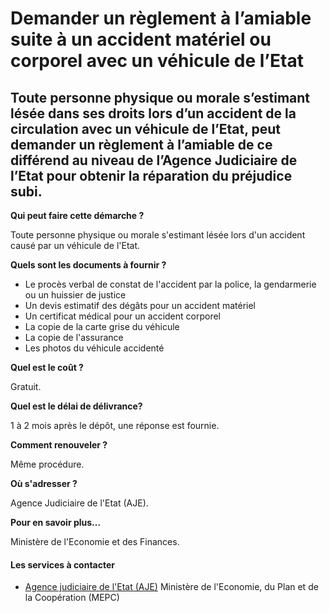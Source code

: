 # Demander un règlement à l’amiable suite à un accident matériel ou corporel avec un véhicule de l’Etat

Toute personne physique ou morale s’estimant lésée dans ses droits lors d’un accident de la circulation avec un véhicule de l’Etat, peut demander un règlement à l’amiable de ce différend au niveau de l’Agence Judiciaire de l’Etat pour obtenir la réparation du préjudice subi.
-----------------------------------------------------------------------------------------------------------------------------------------------------------------------------------------------------------------------------------------------------------------------------------

**Qui peut faire cette démarche ?**

Toute personne physique ou morale s'estimant lésée lors d'un accident  causé par un véhicule de l'Etat.

**Quels sont les documents à fournir ?**

*   Le procès verbal de constat de l'accident par la police, la gendarmerie ou un huissier de justice
*   Un devis estimatif des dégâts pour un accident matériel
*   Un certificat médical pour un accident corporel
*   La copie de la carte grise du véhicule
*   La copie de l'assurance
*   Les photos du véhicule accidenté

**Quel est le coût ?**

Gratuit.

**Quel est le délai de délivrance?**

1 à 2 mois après le dépôt, une réponse est fournie.

**Comment renouveler ?**

Même procédure.

**Où s'adresser ?**

Agence Judiciaire de l'Etat (AJE).  

**Pour en savoir plus…**

Ministère de l'Economie et des Finances.

#### Les services à contacter

*   [Agence judiciaire de l'Etat (AJE)](../../../services/agence-judiciaire-de-letat-aje.md) Ministère de l'Economie, du Plan et de la Coopération (MEPC)
